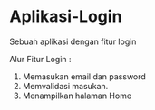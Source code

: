 # Aplikasi-Login
Sebuah aplikasi dengan fitur login

Alur Fitur Login :
1. Memasukan email dan password
2. Memvalidasi masukan.
3. Menampilkan halaman Home
